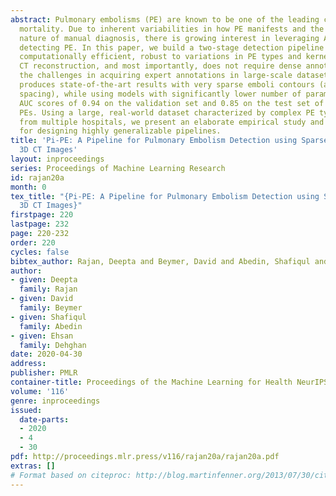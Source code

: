 ```yaml
---
abstract: Pulmonary embolisms (PE) are known to be one of the leading causes for cardiac-related
  mortality. Due to inherent variabilities in how PE manifests and the cumbersome
  nature of manual diagnosis, there is growing interest in leveraging AI tools for
  detecting PE. In this paper, we build a two-stage detection pipeline that is accurate,
  computationally efficient, robust to variations in PE types and kernels used for
  CT reconstruction, and most importantly, does not require dense annotations. Given
  the challenges in acquiring expert annotations in large-scale datasets, our approach
  produces state-of-the-art results with very sparse emboli contours (at 10mm slice
  spacing), while using models with significantly lower number of parameters. We achieve
  AUC scores of 0.94 on the validation set and 0.85 on the test set of highly severe
  PEs. Using a large, real-world dataset characterized by complex PE types and patients
  from multiple hospitals, we present an elaborate empirical study and provide guidelines
  for designing highly generalizable pipelines.
title: 'Pi-PE: A Pipeline for Pulmonary Embolism Detection using Sparsely Annotated
  3D CT Images'
layout: inproceedings
series: Proceedings of Machine Learning Research
id: rajan20a
month: 0
tex_title: "{Pi-PE: A Pipeline for Pulmonary Embolism Detection using Sparsely Annotated
  3D CT Images}"
firstpage: 220
lastpage: 232
page: 220-232
order: 220
cycles: false
bibtex_author: Rajan, Deepta and Beymer, David and Abedin, Shafiqul and Dehghan, Ehsan
author:
- given: Deepta
  family: Rajan
- given: David
  family: Beymer
- given: Shafiqul
  family: Abedin
- given: Ehsan
  family: Dehghan
date: 2020-04-30
address: 
publisher: PMLR
container-title: Proceedings of the Machine Learning for Health NeurIPS Workshop
volume: '116'
genre: inproceedings
issued:
  date-parts:
  - 2020
  - 4
  - 30
pdf: http://proceedings.mlr.press/v116/rajan20a/rajan20a.pdf
extras: []
# Format based on citeproc: http://blog.martinfenner.org/2013/07/30/citeproc-yaml-for-bibliographies/
---
```

